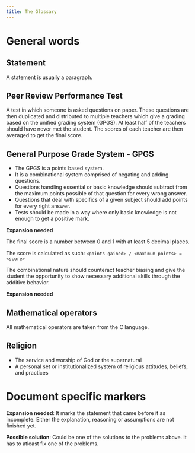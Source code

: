 ```yaml
---
title: The Glossary
---
```

# General words
## Statement
A statement is usually a paragraph.

## Peer Review Performance Test
A test in which someone is asked questions on paper. These questions are then
duplicated and distributed to multiple teachers which give a grading based on
the unified grading system (GPGS). At least half of the teachers should have
never met the student. The scores of each teacher are then averaged to get
the final score.

## General Purpose Grade System - GPGS
* The GPGS is a points based system.
* It is a combinational system comprised of negating and adding questions.
* Questions handling essential or basic knowledge should subtract from the
maximum points possible of that question for every wrong answer.
* Questions that deal with specifics of a given subject should add points for
every right answer.
* Tests should be made in a way where only basic knowledge is not enough to get
a positive mark.

__Expansion needed__

The final score is a number between 0 and 1 with at least 5 decimal places.

The score is calculated as such: `<points gained> / <maximum points> = <score>`

The combinational nature should counteract teacher biasing and give the
student the opportunity to show necessary additional skills through the
additive behavior.

__Expansion needed__

## Mathematical operators
All mathematical operators are taken from the C language.

## Religion
* The service and worship of God or the supernatural
* A personal set or institutionalized system of religious attitudes,
beliefs, and practices


# Document specific markers
__Expansion needed__:
It marks the statement that came before it as incomplete. Either the
explanation, reasoning or assumptions are not finished yet.

__Possible solution__:
Could be one of the solutions to the problems above. It has to atleast
fix one of the problems.
